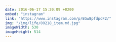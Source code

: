 ```yaml
---
date: 2016-06-17 15:20:09 +0200
embed: "instagram"
link: "https://www.instagram.com/p/BGw8pfdpcF2/"
img: "/img/life/00218_item.md.jpg"
imageWidth: 530
imageHeight: 514
---
```

